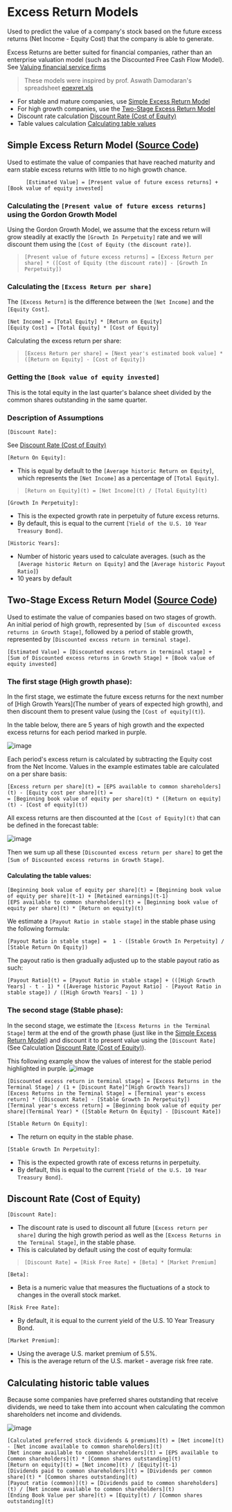 # Excess Return Models 
Used to predict the value of a company's stock based on the future excess returns (Net Income - Equity Cost) that the company is able to generate. 

Excess Returns are better suited for financial companies, rather than an enterprise valuation model (such as the Discounted Free Cash Flow Model). 
See [Valuing financial service firms](https://github.com/DiscountingCashFlows/Documentation/blob/main/models-documentation/valuing-financial-firms.md#valuing-financial-service-firms-banks-insurance-companies-and-investment-banks)

> These models were inspired by prof. Aswath Damodaran's spreadsheet [eqexret.xls](https://pages.stern.nyu.edu/~adamodar/pc/eqexret.xls)

* For stable and mature companies, use [Simple Excess Return Model](#simple-excess-return-model-source-code)
* For high growth companies, use the [Two-Stage Excess Return Model](#two-stage-excess-return-model-source-code)
* Discount rate calculation [Discount Rate (Cost of Equity)](#discount-rate-cost-of-equity)
* Table values calculation [Calculating table values](#calculating-historic-table-values)

## Simple Excess Return Model ([Source Code](https://github.com/DiscountingCashFlows/Documentation/blob/main/source-code/valuations/excess-returns-model.js))

Used to estimate the value of companies that have reached maturity and earn stable excess returns with little to no high growth chance.

          [Estimated Value] = [Present value of future excess returns] + [Book value of equity invested]

### Calculating the `[Present value of future excess returns]` using the Gordon Growth Model

Using the Gordon Growth Model, we assume that the excess return will grow steadily at exactly the `[Growth In Perpetuity]` rate and we will discount them using the `[Cost of Equity (the discount rate)]`.

> `[Present value of future excess returns] = [Excess Return per share] * ([Cost of Equity (the discount rate)] - [Growth In Perpetuity])`

### Calculating the `[Excess Return per share]`

The `[Excess Return]` is the difference between the `[Net Income]` and the `[Equity Cost]`.

```
[Net Income] = [Total Equity] * [Return on Equity]
[Equity Cost] = [Total Equity] * [Cost of Equity]
```

Calculating the excess return per share:
> `[Excess Return per share] = [Next year's estimated book value] * ([Return on Equity] - [Cost of Equity])`

### Getting the `[Book value of equity invested]`

This is the total equity in the last quarter's balance sheet divided by the common shares outstanding in the same quarter.

### Description of Assumptions
`[Discount Rate]:`

See [Discount Rate (Cost of Equity)](#discount-rate-cost-of-equity)

`[Return On Equity]:`

- This is equal by default to the `[Average historic Return on Equity]`, which represents the `[Net Income]` as a percentage of `[Total Equity]`.

> `[Return on Equity](t) = [Net Income](t) / [Total Equity](t)`

`[Growth In Perpetuity]:`
- This is the expected growth rate in perpetuity of future excess returns.
- By default, this is equal to the current `[Yield of the U.S. 10 Year Treasury Bond]`.

`[Historic Years]:`
- Number of historic years used to calculate averages. (such as the `[Average historic Return on Equity]` and the `[Average historic Payout Ratio]`)
- 10 years by default

## Two-Stage Excess Return Model ([Source Code](https://github.com/DiscountingCashFlows/Documentation/blob/main/source-code/valuations/excess-returns-model.js))
Used to estimate the value of companies based on two stages of growth. An initial period of high growth, represented by `[Sum of discounted excess returns in Growth Stage]`, followed by a period of stable growth, represented by `[Discounted excess return in terminal stage]`.

    [Estimated Value] = [Discounted excess return in terminal stage] + [Sum of Discounted excess returns in Growth Stage] + [Book value of equity invested]
    
### The first stage (High growth phase):

In the first stage, we estimate the future excess returns for the next number of [High Growth Years](The number of years of expected high growth), and then discount them to present value (using the `[Cost of equity](t)`).

In the table below, there are 5 years of high growth and the expected excess returns for each period marked in purple.

![image](https://user-images.githubusercontent.com/46221053/198632102-92acf191-840f-4c26-a865-46e3395cda68.png)

Each period's excess return is calculated by subtracting the Equity cost from the Net Income. Values in the example estimates table are calculated on a per share basis:

```
[Excess return per share](t) = [EPS available to common shareholders](t) - [Equity cost per share](t) =
= [Beginning book value of equity per share](t) * ([Return on equity](t) - [Cost of equity](t))
```

All excess returns are then discounted at the `[Cost of Equity](t)` that can be defined in the forecast table:

![image](https://user-images.githubusercontent.com/46221053/198597829-c3d3fa66-83fa-46d6-988b-bf723568085e.png)

Then we sum up all these `[Discounted excess return per share]` to get the `[Sum of Discounted excess returns in Growth Stage]`.

#### Calculating the table values:

```
[Beginning book value of equity per share](t) = [Beginning book value of equity per share](t-1) + [Retained earnings](t-1)
[EPS available to common shareholders](t) = [Beginning book value of equity per share](t) * [Return on equity](t)
```
We estimate a `[Payout Ratio in stable stage]` in the stable phase using the following formula:

`[Payout Ratio in stable stage] =  1 - ([Stable Growth In Perpetuity] / [Stable Return On Equity])`

The payout ratio is then gradually adjusted up to the stable payout ratio as such:

`[Payout Ratio](t) = [Payout Ratio in stable stage] + (([High Growth Years] - t - 1) * ([Average historic Payout Ratio] - [Payout Ratio in stable stage]) / ([High Growth Years] - 1) )`

### The second stage (Stable phase):
In the second stage, we estimate the `[Excess Returns in the Terminal Stage]` term at the end of the growth phase (just like in the [Simple Excess Return Model](#simple-excess-return-model-source-code)) and discount it to present value using the `[Discount Rate]` (See Calculation [Discount Rate (Cost of Equity)](#discount-rate-cost-of-equity)).

This following example show the values of interest for the stable period highlighted in purple.
![image](https://user-images.githubusercontent.com/46221053/198622321-eda7e820-7700-47fa-aba7-a20b22a3a021.png)

```
[Discounted excess return in terminal stage] = [Excess Returns in the Terminal Stage] / (1 + [Discount Rate]^[High Growth Years])
[Excess Returns in the Terminal Stage] = [Terminal year's excess return] * ([Discount Rate] - [Stable Growth In Perpetuity])
[Terminal year's excess return] = [Beginning book value of equity per share](Terminal Year) * ([Stable Return On Equity] - [Discount Rate])
```

`[Stable Return On Equity]:`

- The return on equity in the stable phase.

`[Stable Growth In Perpetuity]:`

- This is the expected growth rate of excess returns in perpetuity.
- By default, this is equal to the current `[Yield of the U.S. 10 Year Treasury Bond]`.

## Discount Rate (Cost of Equity)

`[Discount Rate]:`

- The discount rate is used to discount all future `[Excess return per share]` during the high growth period as well as the `[Excess Returns in the Terminal Stage]`, in the stable phase.
- This is calculated by default using the cost of equity formula:

> `[Discount Rate] = [Risk Free Rate] + [Beta] * [Market Premium]`

`[Beta]:`

- Beta is a numeric value that measures the fluctuations of a stock to changes in the overall stock market.

`[Risk Free Rate]:`

- By default, it is equal to the current yield of the U.S. 10 Year Treasury Bond.

`[Market Premium]:`

- Using the average U.S. market premium of 5.5%. 
- This is the average return of the U.S. market - average risk free rate.

## Calculating historic table values

Because some companies have preferred shares outstanding that receive dividends, we need to take them into account when calculating the common shareholders net income and dividends.

![image](https://user-images.githubusercontent.com/46221053/198636256-af5efd9e-60ec-47c0-b6c0-fdd7d4c225ce.png)

```
[Calculated preferred stock dividends & premiums](t) = [Net income](t) - [Net income available to common shareholders](t)
[Net income available to common shareholders](t) = [EPS available to Common shareholders](t) * [Common shares outstanding](t)
[Return on equity](t) = [Net income](t) / [Equity](t-1)
[Dividends paid to common shareholders](t) = [Dividends per common share](t) * [Common shares outstanding](t)
[Payout ratio (common)](t) = [Dividends paid to common shareholders](t) / [Net income available to common shareholders](t)
[Ending Book Value per share](t) = [Equity](t) / [Common shares outstanding](t)
```
